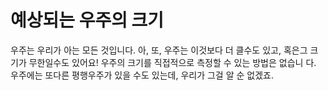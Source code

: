# 예상되는 우주의 크기

우주는 우리가 아는 모든 것입니다. 아, 또, 우주는 이것보다 더 클수도 있고, 혹은그
크기가 무한일수도 있어요! 우주의 크기를 직접적으로 측정할 수 있는 방법은 없습니
다. 우주에는 또다른 평행우주가 있을 수도 있는데, 우리가 그걸 알 순 없겠죠.
